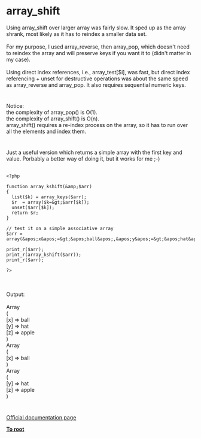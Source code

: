 # array_shift



Using array_shift over larger array was fairly slow.  It sped up as the array shrank, most likely as it has to reindex a smaller data set.<br><br>For my purpose, I used array_reverse, then array_pop, which doesn&apos;t need to reindex the array and will preserve keys if you want it to (didn&apos;t matter in my case).  <br><br>Using direct index references, i.e., array_test[$i], was fast, but direct index referencing + unset for destructive operations was about the same speed as array_reverse and array_pop.  It also requires sequential numeric keys.  

#

Notice:<br>the complexity of array_pop() is O(1). <br>the complexity of array_shift() is O(n).<br>array_shift() requires a re-index process on the array, so it has to run over all the elements and index them.  

#

Just a useful version which returns a simple array with the first key and value. Porbably a better way of doing it, but it works for me ;-)<br><br>

```
<?php

function array_kshift(&amp;$arr)
{
  list($k) = array_keys($arr);
  $r  = array($k=&gt;$arr[$k]);
  unset($arr[$k]);
  return $r;
}

// test it on a simple associative array
$arr = array(&apos;x&apos;=&gt;&apos;ball&apos;,&apos;y&apos;=&gt;&apos;hat&apos;,&apos;z&apos;=&gt;&apos;apple&apos;);

print_r($arr);
print_r(array_kshift($arr));
print_r($arr);

?>
```
<br><br>Output:<br><br>Array<br>(<br>    [x] =&gt; ball<br>    [y] =&gt; hat<br>    [z] =&gt; apple<br>)<br>Array<br>(<br>    [x] =&gt; ball<br>)<br>Array<br>(<br>    [y] =&gt; hat<br>    [z] =&gt; apple<br>)  

#

[Official documentation page](https://www.php.net/manual/en/function.array-shift.php)

**[To root](/README.md)**